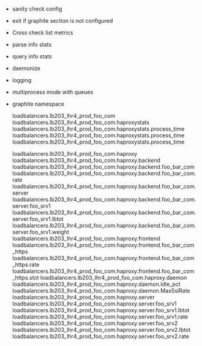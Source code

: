 * sanity check config

* exit if graphite section is not configured
* Cross check list metrics

* parse info stats

* query info stats

* daemonize

* logging

* multiprocess mode with queues

* graphite namespace

    loadbalancers.lb203_lhr4_prod_foo_com
    loadbalancers.lb203_lhr4_prod_foo_com.haproxystats
    loadbalancers.lb203_lhr4_prod_foo_com.haproxystats.process_time
    loadbalancers.lb203_lhr4_prod_foo_com.haproxystats.process_time
    loadbalancers.lb203_lhr4_prod_foo_com.haproxystats.process_time

    loadbalancers.lb203_lhr4_prod_foo_com.haproxy
    loadbalancers.lb203_lhr4_prod_foo_com.haproxy.backend
    loadbalancers.lb203_lhr4_prod_foo_com.haproxy.backend.foo_bar_com
    loadbalancers.lb203_lhr4_prod_foo_com.haproxy.backend.foo_bar_com.rate
    loadbalancers.lb203_lhr4_prod_foo_com.haproxy.backend.foo_bar_com.server
    loadbalancers.lb203_lhr4_prod_foo_com.haproxy.backend.foo_bar_com.server.foo_srv1
    loadbalancers.lb203_lhr4_prod_foo_com.haproxy.backend.foo_bar_com.server.foo_srv1.lbtot
    loadbalancers.lb203_lhr4_prod_foo_com.haproxy.backend.foo_bar_com.server.foo_srv1.weight
    loadbalancers.lb203_lhr4_prod_foo_com.haproxy.frontend
    loadbalancers.lb203_lhr4_prod_foo_com.haproxy.frontend.foo_bar_com_https
    loadbalancers.lb203_lhr4_prod_foo_com.haproxy.frontend.foo_bar_com_https.rate
    loadbalancers.lb203_lhr4_prod_foo_com.haproxy.frontend.foo_bar_com_https.stot
    loadbalancers.lb203_lhr4_prod_foo_com.haproxy.daemon
    loadbalancers.lb203_lhr4_prod_foo_com.haproxy.daemon.Idle_pct
    loadbalancers.lb203_lhr4_prod_foo_com.haproxy.daemon.MaxSslRate
    loadbalancers.lb203_lhr4_prod_foo_com.haproxy.server
    loadbalancers.lb203_lhr4_prod_foo_com.haproxy.server.foo_srv1
    loadbalancers.lb203_lhr4_prod_foo_com.haproxy.server.foo_srv1.lbtot
    loadbalancers.lb203_lhr4_prod_foo_com.haproxy.server.foo_srv1.rate
    loadbalancers.lb203_lhr4_prod_foo_com.haproxy.server.foo_srv2
    loadbalancers.lb203_lhr4_prod_foo_com.haproxy.server.foo_srv2.lbtot
    loadbalancers.lb203_lhr4_prod_foo_com.haproxy.server.foo_srv2.rate
